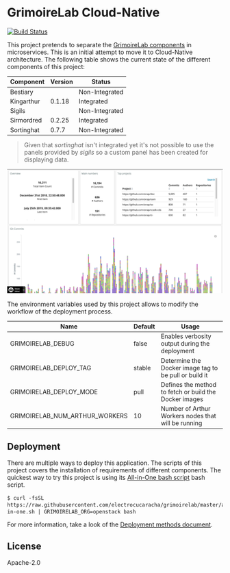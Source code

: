 # GrimoireLab Cloud-Native

[![Build Status](https://travis-ci.org/electrocucaracha/grimoirelab.png)](https://travis-ci.org/electrocucaracha/grimoirelab)

This project pretends to separate the [GrimoireLab components][1] in
microservices. This is an initial attempt to move it to Cloud-Native
architecture. The following table shows the current state of the
different components of this project:

| Component  | Version | Status         |
|------------|---------|----------------|
| Bestiary   |         | Non-Integrated |
| Kingarthur | 0.1.18  | Integrated     |
| Sigils     |         | Non-Integrated |
| Sirmordred | 0.2.25  | Integrated     |
| Sortinghat | 0.7.7   | Non-Integrated |

> Given that *sortinghat* isn't integrated yet it's not possible to
> use the panels provided by *sigils* so a custom panel has been
> created for displaying data.

![Dashboard](docs/src/img/kibiter_screenshot.png)

The environment variables used by this project allows to modify the
workflow of the deployment process.

| Name                           | Default | Usage                                                  |
|--------------------------------|---------|--------------------------------------------------------|
| GRIMOIRELAB_DEBUG              | false   | Enables verbosity output during the deployment         |
| GRIMOIRELAB_DEPLOY_TAG         | stable  | Determine the Docker image tag to be pull or build it  |
| GRIMOIRELAB_DEPLOY_MODE        | pull    | Defines the method to fetch or build the Docker images |
| GRIMOIRELAB_NUM_ARTHUR_WORKERS | 10      | Number of Arthur Workers nodes that will be running    |

## Deployment

There are multiple ways to deploy this application. The scripts
of this project covers the installation of requirements of different
components. The quickest way to try this project is using its
[All-in-One bash script](all-in-one.sh) bash script.

    $ curl -fsSL https://raw.githubusercontent.com/electrocucaracha/grimoirelab/master/all-in-one.sh | GRIMOIRELAB_ORG=openstack bash

For more information, take a look of the [Deployment methods document](docs/src/deployment.rst).

## License

Apache-2.0

[1]: https://chaoss.github.io/grimoirelab-tutorial/basics/components.html#components
